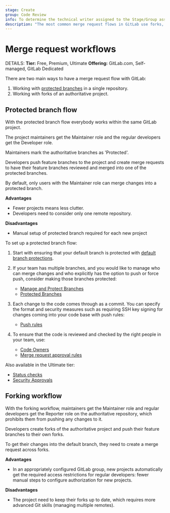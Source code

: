```yaml
---
stage: Create
group: Code Review
info: To determine the technical writer assigned to the Stage/Group associated with this page, see https://handbook.gitlab.com/handbook/product/ux/technical-writing/#assignments
description: "The most common merge request flows in GitLab use forks, protected branches, or both."
---
```


# Merge request workflows

DETAILS:
**Tier:** Free, Premium, Ultimate
**Offering:** GitLab.com, Self-managed, GitLab Dedicated

There are two main ways to have a merge request flow with GitLab:

1. Working with [protected branches](../protected_branches.md) in a single repository.
1. Working with forks of an authoritative project.

## Protected branch flow

With the protected branch flow everybody works within the same GitLab project.

The project maintainers get the Maintainer role and the regular developers
get the Developer role.

Maintainers mark the authoritative branches as 'Protected'.

Developers push feature branches to the project and create merge requests
to have their feature branches reviewed and merged into one of the protected
branches.

By default, only users with the Maintainer role can merge changes into a
protected branch.

**Advantages**

- Fewer projects means less clutter.
- Developers need to consider only one remote repository.

**Disadvantages**

- Manual setup of protected branch required for each new project

To set up a protected branch flow:

1. Start with ensuring that your default branch is protected with [default branch protections](../repository/branches/default.md).
1. If your team has multiple branches, and you would like to manage who can merge changes and who
   explicitly has the option to push or force push, consider making those branches protected:

   - [Manage and Protect Branches](../repository/branches/index.md#manage-and-protect-branches)
   - [Protected Branches](../protected_branches.md)

1. Each change to the code comes through as a commit.
   You can specify the format and security measures such as requiring SSH key signing for changes
   coming into your code base with push rules:

   - [Push rules](../repository/push_rules.md)

1. To ensure that the code is reviewed and checked by the right people in your team, use:

   - [Code Owners](../codeowners/index.md)
   - [Merge request approval rules](approvals/rules.md)

Also available in the Ultimate tier:

- [Status checks](status_checks.md)
- [Security Approvals](approvals/rules.md#security-approvals)

## Forking workflow

With the forking workflow, maintainers get the Maintainer role and regular
developers get the Reporter role on the authoritative repository, which prohibits
them from pushing any changes to it.

Developers create forks of the authoritative project and push their feature
branches to their own forks.

To get their changes into the default branch, they need to create a merge request across
forks.

**Advantages**

- In an appropriately configured GitLab group, new projects automatically get
  the required access restrictions for regular developers: fewer manual steps
  to configure authorization for new projects.

**Disadvantages**

- The project need to keep their forks up to date, which requires more advanced
  Git skills (managing multiple remotes).

<!-- ## Troubleshooting

Include any troubleshooting steps that you can foresee. If you know beforehand what issues
one might have when setting this up, or when something is changed, or on upgrading, it's
important to describe those, too. Think of things that might go wrong and include them here.
This is important to minimize requests for support, and to avoid doc comments with
questions that you know someone might ask.

Each scenario can be a third-level heading, for example `### Getting error message X`.
If you have none to add when creating a doc, leave this section in place
but commented out to help encourage others to add to it in the future. -->

